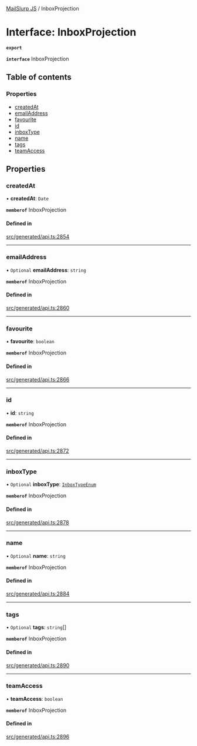 [MailSlurp JS](../README.md) / InboxProjection

# Interface: InboxProjection

**`export`**

**`interface`** InboxProjection

## Table of contents

### Properties

- [createdAt](InboxProjection.md#createdat)
- [emailAddress](InboxProjection.md#emailaddress)
- [favourite](InboxProjection.md#favourite)
- [id](InboxProjection.md#id)
- [inboxType](InboxProjection.md#inboxtype)
- [name](InboxProjection.md#name)
- [tags](InboxProjection.md#tags)
- [teamAccess](InboxProjection.md#teamaccess)

## Properties

### createdAt

• **createdAt**: `Date`

**`memberof`** InboxProjection

#### Defined in

[src/generated/api.ts:2854](https://github.com/mailslurp/mailslurp-client/blob/20b4039/src/generated/api.ts#L2854)

___

### emailAddress

• `Optional` **emailAddress**: `string`

**`memberof`** InboxProjection

#### Defined in

[src/generated/api.ts:2860](https://github.com/mailslurp/mailslurp-client/blob/20b4039/src/generated/api.ts#L2860)

___

### favourite

• **favourite**: `boolean`

**`memberof`** InboxProjection

#### Defined in

[src/generated/api.ts:2866](https://github.com/mailslurp/mailslurp-client/blob/20b4039/src/generated/api.ts#L2866)

___

### id

• **id**: `string`

**`memberof`** InboxProjection

#### Defined in

[src/generated/api.ts:2872](https://github.com/mailslurp/mailslurp-client/blob/20b4039/src/generated/api.ts#L2872)

___

### inboxType

• `Optional` **inboxType**: [`InboxTypeEnum`](../enums/InboxProjection.InboxTypeEnum.md)

**`memberof`** InboxProjection

#### Defined in

[src/generated/api.ts:2878](https://github.com/mailslurp/mailslurp-client/blob/20b4039/src/generated/api.ts#L2878)

___

### name

• `Optional` **name**: `string`

**`memberof`** InboxProjection

#### Defined in

[src/generated/api.ts:2884](https://github.com/mailslurp/mailslurp-client/blob/20b4039/src/generated/api.ts#L2884)

___

### tags

• `Optional` **tags**: `string`[]

**`memberof`** InboxProjection

#### Defined in

[src/generated/api.ts:2890](https://github.com/mailslurp/mailslurp-client/blob/20b4039/src/generated/api.ts#L2890)

___

### teamAccess

• **teamAccess**: `boolean`

**`memberof`** InboxProjection

#### Defined in

[src/generated/api.ts:2896](https://github.com/mailslurp/mailslurp-client/blob/20b4039/src/generated/api.ts#L2896)
